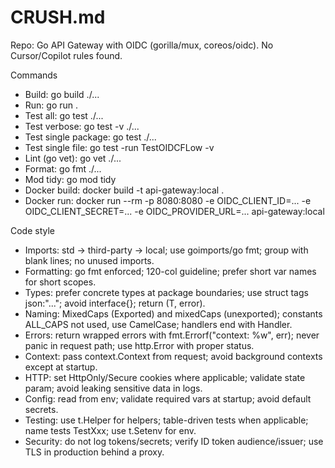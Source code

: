 # CRUSH.md

Repo: Go API Gateway with OIDC (gorilla/mux, coreos/oidc). No Cursor/Copilot rules found.

Commands
- Build: go build ./...
- Run: go run .
- Test all: go test ./...
- Test verbose: go test -v ./...
- Test single package: go test ./...
- Test single file: go test -run TestOIDCFLow -v
- Lint (go vet): go vet ./...
- Format: go fmt ./...
- Mod tidy: go mod tidy
- Docker build: docker build -t api-gateway:local .
- Docker run: docker run --rm -p 8080:8080 -e OIDC_CLIENT_ID=... -e OIDC_CLIENT_SECRET=... -e OIDC_PROVIDER_URL=... api-gateway:local

Code style
- Imports: std -> third-party -> local; use goimports/go fmt; group with blank lines; no unused imports.
- Formatting: go fmt enforced; 120-col guideline; prefer short var names for short scopes.
- Types: prefer concrete types at package boundaries; use struct tags json:"..."; avoid interface{}; return (T, error).
- Naming: MixedCaps (Exported) and mixedCaps (unexported); constants ALL_CAPS not used, use CamelCase; handlers end with Handler.
- Errors: return wrapped errors with fmt.Errorf("context: %w", err); never panic in request path; use http.Error with proper status.
- Context: pass context.Context from request; avoid background contexts except at startup.
- HTTP: set HttpOnly/Secure cookies where applicable; validate state param; avoid leaking sensitive data in logs.
- Config: read from env; validate required vars at startup; avoid default secrets.
- Testing: use t.Helper for helpers; table-driven tests when applicable; name tests TestXxx; use t.Setenv for env.
- Security: do not log tokens/secrets; verify ID token audience/issuer; use TLS in production behind a proxy.
